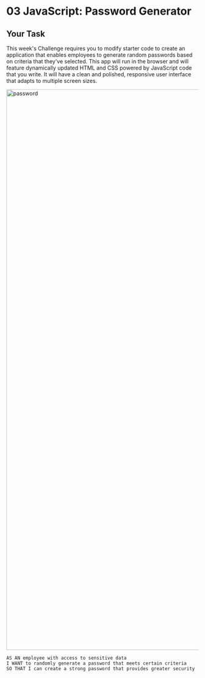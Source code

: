 # 03 JavaScript: Password Generator

## Your Task

This week's Challenge requires you to modify starter code to create an application that enables employees to generate random passwords based on criteria that they’ve selected. This app will run in the browser and will feature dynamically updated HTML and CSS powered by JavaScript code that you write. It will have a clean and polished, responsive user interface that adapts to multiple screen sizes.

<img width="1470" alt="password" src="https://github.com/adamem02/Twister/assets/127553741/dabcd634-64c1-44c3-8393-b4e6c38e485a">


```
AS AN employee with access to sensitive data
I WANT to randomly generate a password that meets certain criteria
SO THAT I can create a strong password that provides greater security

